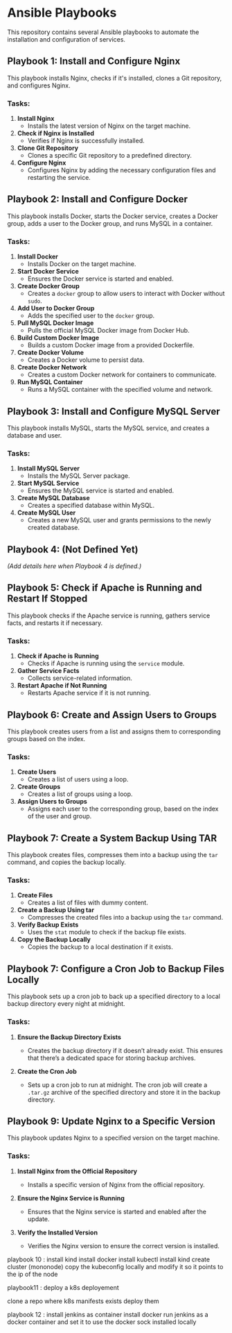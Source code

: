 # Ansible Playbooks

This repository contains several Ansible playbooks to automate the installation and configuration of services.

## Playbook 1: Install and Configure Nginx

This playbook installs Nginx, checks if it's installed, clones a Git repository, and configures Nginx.

### Tasks:
1. **Install Nginx**
   - Installs the latest version of Nginx on the target machine.
2. **Check if Nginx is Installed**
   - Verifies if Nginx is successfully installed.
3. **Clone Git Repository**
   - Clones a specific Git repository to a predefined directory.
4. **Configure Nginx**
   - Configures Nginx by adding the necessary configuration files and restarting the service.

## Playbook 2: Install and Configure Docker

This playbook installs Docker, starts the Docker service, creates a Docker group, adds a user to the Docker group, and runs MySQL in a container.

### Tasks:
1. **Install Docker**
   - Installs Docker on the target machine.
2. **Start Docker Service**
   - Ensures the Docker service is started and enabled.
3. **Create Docker Group**
   - Creates a `docker` group to allow users to interact with Docker without `sudo`.
4. **Add User to Docker Group**
   - Adds the specified user to the `docker` group.
5. **Pull MySQL Docker Image**
   - Pulls the official MySQL Docker image from Docker Hub.
6. **Build Custom Docker Image**
   - Builds a custom Docker image from a provided Dockerfile.
7. **Create Docker Volume**
   - Creates a Docker volume to persist data.
8. **Create Docker Network**
   - Creates a custom Docker network for containers to communicate.
9. **Run MySQL Container**
   - Runs a MySQL container with the specified volume and network.

## Playbook 3: Install and Configure MySQL Server

This playbook installs MySQL, starts the MySQL service, and creates a database and user.

### Tasks:
1. **Install MySQL Server**
   - Installs the MySQL Server package.
2. **Start MySQL Service**
   - Ensures the MySQL service is started and enabled.
3. **Create MySQL Database**
   - Creates a specified database within MySQL.
4. **Create MySQL User**
   - Creates a new MySQL user and grants permissions to the newly created database.

## Playbook 4: (Not Defined Yet)

_(Add details here when Playbook 4 is defined.)_

## Playbook 5: Check if Apache is Running and Restart If Stopped

This playbook checks if the Apache service is running, gathers service facts, and restarts it if necessary.

### Tasks:
1. **Check if Apache is Running**
   - Checks if Apache is running using the `service` module.
2. **Gather Service Facts**
   - Collects service-related information.
3. **Restart Apache if Not Running**
   - Restarts Apache service if it is not running.

## Playbook 6: Create and Assign Users to Groups

This playbook creates users from a list and assigns them to corresponding groups based on the index.

### Tasks:
1. **Create Users**
   - Creates a list of users using a loop.
2. **Create Groups**
   - Creates a list of groups using a loop.
3. **Assign Users to Groups**
   - Assigns each user to the corresponding group, based on the index of the user and group.

## Playbook 7: Create a System Backup Using TAR

This playbook creates files, compresses them into a backup using the `tar` command, and copies the backup locally.

### Tasks:
1. **Create Files**
   - Creates a list of files with dummy content.
2. **Create a Backup Using tar**
   - Compresses the created files into a backup using the `tar` command.
3. **Verify Backup Exists**
   - Uses the `stat` module to check if the backup file exists.
4. **Copy the Backup Locally**
   - Copies the backup to a local destination if it exists.

## Playbook 7: Configure a Cron Job to Backup Files Locally

This playbook sets up a cron job to back up a specified directory to a local backup directory every night at midnight.

### Tasks:
1. **Ensure the Backup Directory Exists**
   - Creates the backup directory if it doesn’t already exist. This ensures that there’s a dedicated space for storing backup archives.
   
2. **Create the Cron Job**
   - Sets up a cron job to run at midnight. The cron job will create a `.tar.gz` archive of the specified directory and store it in the backup directory.

## Playbook 9: Update Nginx to a Specific Version

This playbook updates Nginx to a specified version on the target machine.

### Tasks:
1. **Install Nginx from the Official Repository**
   - Installs a specific version of Nginx from the official repository.
   
2. **Ensure the Nginx Service is Running**
   - Ensures that the Nginx service is started and enabled after the update.
   
3. **Verify the Installed Version**
   - Verifies the Nginx version to ensure the correct version is installed.

playbook 10 : install kind 
install docker 
install kubectl
install kind 
create cluster (mononode)
copy the kubeconfig locally 
and modify it so it points to the ip of the node 


playbook11 : deploy a k8s deployement 

clone a repo where k8s  manifests exists 
deploy them 

playbook 12 : install jenkins as container 
install docker 
run  jenkins as a docker container and set it to use the docker sock installed locally 





